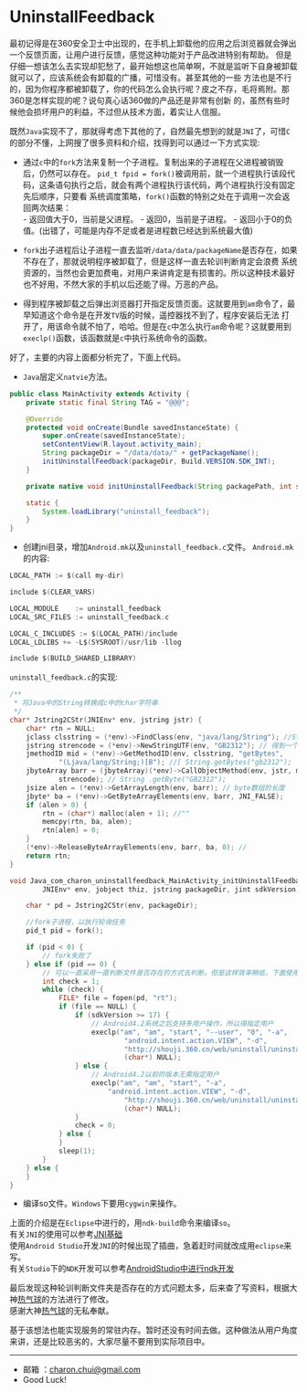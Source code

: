 # UninstallFeedback
	
最初记得是在360安全卫士中出现的，在手机上卸载他的应用之后浏览器就会弹出一个反馈页面，让用户进行反馈，感觉这种功能对于产品改进特别有帮助。
但是仔细一想该怎么去实现却犯愁了，最开始想这也简单啊，不就是监听下自身被卸载就可以了，应该系统会有卸载的广播，可惜没有。甚至其他的一些
方法也是不行的，因为你程序都被卸载了，你的代码怎么会执行呢？皮之不存，毛将焉附。那360是怎样实现的呢？说句真心话360做的产品还是非常有创新
的，虽然有些时候他会损坏用户的利益，不过但从技术方面，着实让人信服。

既然`Java`实现不了，那就得考虑下其他的了，自然最先想到的就是`JNI`了，可惜`C`的部分不懂，上网搜了很多资料和介绍，找得到可以通过一下方式实现:   
- 通过`c`中的`fork`方法来复制一个子进程。复制出来的子进程在父进程被销毁后，仍然可以存在。
    `pid_t fpid = fork()`被调用前，就一个进程执行该段代码，这条语句执行之后，就会有两个进程执行该代码，两个进程执行没有固定先后顺序，只要看
	系统调度策略，`fork()`函数的特别之处在于调用一次会返回两次结果：   
	    - 返回值大于0，当前是父进程。
		- 返回0，当前是子进程。
		- 返回小于0的负值。(出错了，可能是内存不足或者是进程数已经达到系统最大值)

- `fork`出子进程后让子进程一直去监听`/data/data/packageName`是否存在，如果不存在了，那就说明程序被卸载了，但是这样一直去轮训判断肯定会浪费
    系统资源的，当然也会更加费电，对用户来讲肯定是有损害的。所以这种技术最好也不好用，不然大家的手机以后还能了得。万恶的产品。

- 得到程序被卸载之后弹出浏览器打开指定反馈页面。这就要用到`am`命令了，最早知道这个命令是在开发`TV`版的时候，遥控器找不到了，程序安装后无法
   打开了，用该命令就不怕了，哈哈。但是在`c`中怎么执行`am`命令呢？这就要用到`execlp()`函数，该函数就是`c`中执行系统命令的函数。
   

好了，主要的内容上面都分析完了，下面上代码。

- `Java`层定义`natvie`方法。   
```java
public class MainActivity extends Activity {
	private static final String TAG = "@@@";

	@Override
	protected void onCreate(Bundle savedInstanceState) {
		super.onCreate(savedInstanceState);
		setContentView(R.layout.activity_main);
		String packageDir = "/data/data/" + getPackageName();
		initUninstallFeedback(packageDir, Build.VERSION.SDK_INT);
	}

	private native void initUninstallFeedback(String packagePath, int sdkVersion);

	static {
		System.loadLibrary("uninstall_feedback");
	}
}
```

- 创建jni目录，增加`Android.mk`以及`uninstall_feedback.c`文件。
`Android.mk`的内容:

```c
LOCAL_PATH := $(call my-dir)

include $(CLEAR_VARS)

LOCAL_MODULE    := uninstall_feedback
LOCAL_SRC_FILES := uninstall_feedback.c

LOCAL_C_INCLUDES := $(LOCAL_PATH)/include
LOCAL_LDLIBS += -L$(SYSROOT)/usr/lib -llog

include $(BUILD_SHARED_LIBRARY)
```

`uninstall_feedback.c`的实现: 

```c
/**
 * 将Java中的String转换成c中的char字符串
 */
char* Jstring2CStr(JNIEnv* env, jstring jstr) {
	char* rtn = NULL;
	jclass clsstring = (*env)->FindClass(env, "java/lang/String"); //String
	jstring strencode = (*env)->NewStringUTF(env, "GB2312"); // 得到一个java字符串 "GB2312"
	jmethodID mid = (*env)->GetMethodID(env, clsstring, "getBytes",
			"(Ljava/lang/String;)[B"); //[ String.getBytes("gb2312");
	jbyteArray barr = (jbyteArray)(*env)->CallObjectMethod(env, jstr, mid,
			strencode); // String .getByte("GB2312");
	jsize alen = (*env)->GetArrayLength(env, barr); // byte数组的长度
	jbyte* ba = (*env)->GetByteArrayElements(env, barr, JNI_FALSE);
	if (alen > 0) {
		rtn = (char*) malloc(alen + 1); //""
		memcpy(rtn, ba, alen);
		rtn[alen] = 0;
	}
	(*env)->ReleaseByteArrayElements(env, barr, ba, 0); //
	return rtn;
}

void Java_com_charon_uninstallfeedback_MainActivity_initUninstallFeedback(
		JNIEnv* env, jobject thiz, jstring packageDir, jint sdkVersion) {

	char * pd = Jstring2CStr(env, packageDir);

	//fork子进程，以执行轮询任务
	pid_t pid = fork();

	if (pid < 0) {
		// fork失败了
	} else if (pid == 0) {
		// 可以一直采用一直判断文件是否存在的方式去判断，但是这样效率稍低，下面使用监听的方式，死循环，每个一秒判断一次，这样太浪费资源了。
		int check = 1;
		while (check) {
			FILE* file = fopen(pd, "rt");
			if (file == NULL) {
				if (sdkVersion >= 17) {
					// Android4.2系统之后支持多用户操作，所以得指定用户
					execlp("am", "am", "start", "--user", "0", "-a",
							"android.intent.action.VIEW", "-d",
							"http://shouji.360.cn/web/uninstall/uninstall.html",
							(char*) NULL);
				} else {
					// Android4.2以前的版本无需指定用户
					execlp("am", "am", "start", "-a",
						"android.intent.action.VIEW", "-d",
							"http://shouji.360.cn/web/uninstall/uninstall.html",
							(char*) NULL);
				}
				check = 0;
			} else {
			}
			sleep(1);
		}
	} else {
	}
}

```

- 编译so文件。`Windows`下要用`cygwin`来操作。                 

上面的介绍是在`Eclipse`中进行的，用`ndk-build`命令来编译`so`。                 
有关`JNI`的使用可以参考[JNI基础](https://github.com/CharonChui/AndroidNote/blob/master/Android%E5%9F%BA%E7%A1%80/JNI%E5%9F%BA%E7%A1%80.md)                                  
使用`Android Studio`开发`JNI`的时候出现了插曲，急着赶时间就改成用`eclipse`来写。      
有关`Studio`下的`NDK`开发可以参考[AndroidStudio中进行ndk开发](https://github.com/CharonChui/AndroidNote/blob/master/Android%E5%8A%A0%E5%BC%BA/AndroidStudio%E4%B8%AD%E8%BF%9B%E8%A1%8Cndk%E5%BC%80%E5%8F%91.md)

最后发现这种轮训判断文件夹是否存在的方式问题太多，后来查了写资料，根据大神[热气球](http://www.cnblogs.com/zealotrouge/p/3182617.html)的方法进行了修改。              
感谢大神[热气球](http://www.cnblogs.com/zealotrouge/p/3182617.html)的无私奉献。
                  
基于该想法也能实现服务的常驻内存。暂时还没有时间去做。这种做法从用户角度来讲，还是比较恶劣的，大家尽量不要用到实际项目中。

---

- 邮箱 ：charon.chui@gmail.com  
- Good Luck! 

 